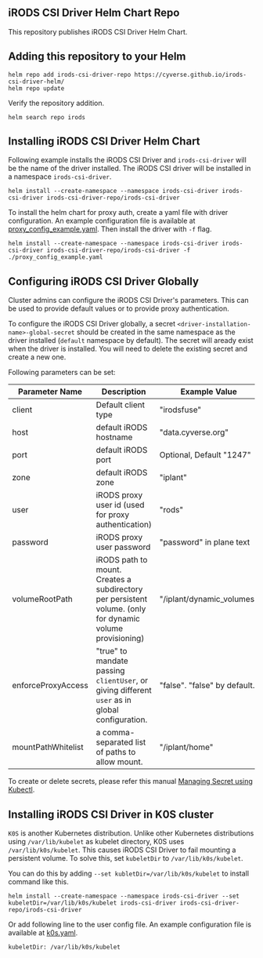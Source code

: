 ## iRODS CSI Driver Helm Chart Repo
This repository publishes iRODS CSI Driver Helm Chart.

## Adding this repository to your Helm
```
helm repo add irods-csi-driver-repo https://cyverse.github.io/irods-csi-driver-helm/
helm repo update
```

Verify the repository addition.
```
helm search repo irods
```

## Installing iRODS CSI Driver Helm Chart
Following example installs the iRODS CSI Driver and `irods-csi-driver` will be the name of the driver installed. The iRODS CSI driver will be installed in a namespace `irods-csi-driver`.
```
helm install --create-namespace --namespace irods-csi-driver irods-csi-driver irods-csi-driver-repo/irods-csi-driver
```

To install the helm chart for proxy auth, create a yaml file with driver configuration.
An example configuration file is available at [proxy_config_example.yaml](https://cyverse.github.io/irods-csi-driver-helm/examples/proxy_config_example.yaml).
Then install the driver with `-f` flag.
```
helm install --create-namespace --namespace irods-csi-driver irods-csi-driver irods-csi-driver-repo/irods-csi-driver -f ./proxy_config_example.yaml
```

## Configuring iRODS CSI Driver Globally
Cluster admins can configure the iRODS CSI Driver's parameters. This can be used to provide default values or to provide proxy authentication. 

To configure the iRODS CSI Driver globally, a secret `<driver-installation-name>-global-secret` should be created in the same namespace as the driver installed (`default` namespace by default). The secret will aready exist when the driver is installed. You will need to delete the existing secret and create a new one.

Following parameters can be set:

| Parameter Name | Description | Example Value |
| --- | --- | --- |
| client | Default client type | "irodsfuse" |
| host | default iRODS hostname | "data.cyverse.org" |
| port | default iRODS port | Optional, Default "1247" |
| zone | default iRODS zone | "iplant" |
| user | iRODS proxy user id (used for proxy authentication) | "rods" |
| password | iRODS proxy user password | "password" in plane text |
| volumeRootPath | iRODS path to mount. Creates a subdirectory per persistent volume. (only for dynamic volume provisioning) | "/iplant/dynamic_volumes" |
| enforceProxyAccess | "true" to mandate passing `clientUser`, or giving different `user` as in global configuration. | "false". "false" by default. |
| mountPathWhitelist | a comma-separated list of paths to allow mount. | "/iplant/home" |



To create or delete secrets, please refer this manual 
[Managing Secret using Kubectl](https://kubernetes.io/docs/tasks/configmap-secret/managing-secret-using-kubectl/).

## Installing iRODS CSI Driver in K0S cluster
`K0S` is another Kubernetes distribution. Unlike other Kubernetes distributions using `/var/lib/kubelet` as kubelet directory, K0S uses `/var/lib/k0s/kubelet`. This causes iRODS CSI Driver to fail mounting a persistent volume. To solve this, set `kubeletDir` to `/var/lib/k0s/kubelet`. 

You can do this by adding `--set kubletDir=/var/lib/k0s/kubelet` to install command like this.
```
helm install --create-namespace --namespace irods-csi-driver --set kubeletDir=/var/lib/k0s/kubelet irods-csi-driver irods-csi-driver-repo/irods-csi-driver
```

Or add following line to the user config file. An example configuration file is available at [k0s.yaml](https://cyverse.github.io/irods-csi-driver-helm/examples/k0s.yaml).
```
kubeletDir: /var/lib/k0s/kubelet
```
